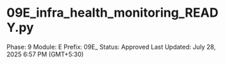 # 09E_infra_health_monitoring_READY.py

Phase: 9
Module: E
Prefix: 09E_
Status: Approved
Last Updated: July 28, 2025 6:57 PM (GMT+5:30)